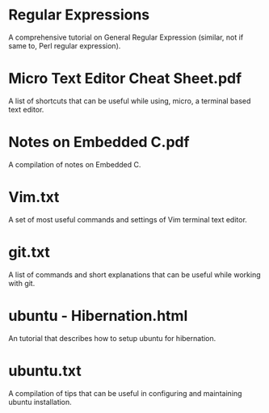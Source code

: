 # Regular Expressions
A comprehensive tutorial on General Regular Expression (similar, not if same to, Perl regular expression).

# Micro Text Editor Cheat Sheet.pdf
A list of shortcuts that can be useful while using, micro, a terminal based text editor.

# Notes on Embedded C.pdf
A compilation of notes on Embedded C.

# Vim.txt
A set of most useful commands and settings of Vim terminal text editor.

# git.txt
A list of commands and short explanations that can be useful while working with git.

# ubuntu - Hibernation.html
An tutorial that describes how to setup ubuntu for hibernation.

# ubuntu.txt
A compilation of tips that can be useful in configuring and maintaining ubuntu installation.

